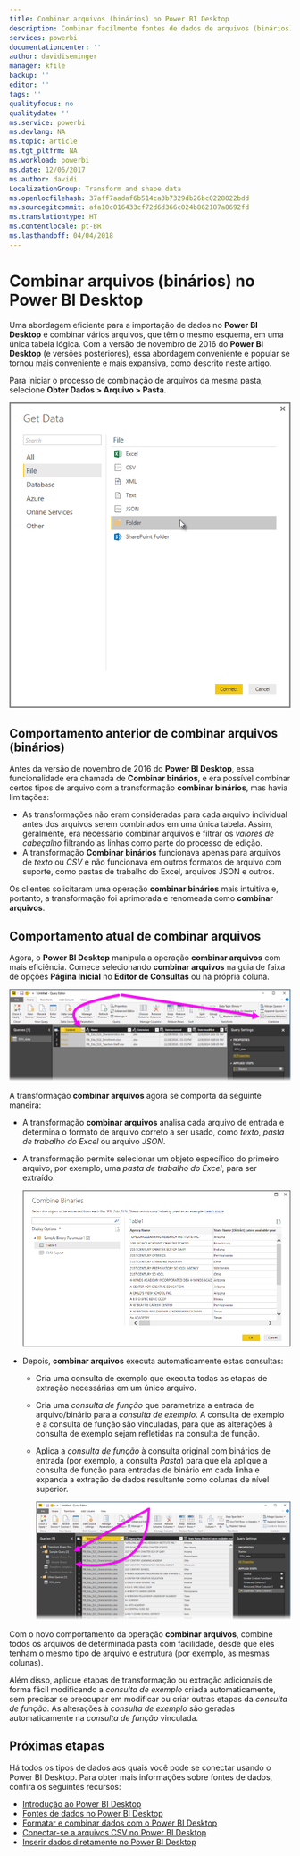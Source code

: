 ```yaml
---
title: Combinar arquivos (binários) no Power BI Desktop
description: Combinar facilmente fontes de dados de arquivos (binários) no Power BI Desktop
services: powerbi
documentationcenter: ''
author: davidiseminger
manager: kfile
backup: ''
editor: ''
tags: ''
qualityfocus: no
qualitydate: ''
ms.service: powerbi
ms.devlang: NA
ms.topic: article
ms.tgt_pltfrm: NA
ms.workload: powerbi
ms.date: 12/06/2017
ms.author: davidi
LocalizationGroup: Transform and shape data
ms.openlocfilehash: 37aff7aadaf6b514ca3b7329db26bc0228022bdd
ms.sourcegitcommit: afa10c016433cf72d6d366c024b862187a8692fd
ms.translationtype: HT
ms.contentlocale: pt-BR
ms.lasthandoff: 04/04/2018
---
```

# <a name="combine-files-binaries-in-power-bi-desktop"></a>Combinar arquivos (binários) no Power BI Desktop
Uma abordagem eficiente para a importação de dados no **Power BI Desktop** é combinar vários arquivos, que têm o mesmo esquema, em uma única tabela lógica. Com a versão de novembro de 2016 do **Power BI Desktop** (e versões posteriores), essa abordagem conveniente e popular se tornou mais conveniente e mais expansiva, como descrito neste artigo.

Para iniciar o processo de combinação de arquivos da mesma pasta, selecione **Obter Dados > Arquivo > Pasta**.

![](media/desktop-combine-binaries/combine-binaries_1.png)

## <a name="previous-combine-files-binaries-behavior"></a>Comportamento anterior de combinar arquivos (binários)
Antes da versão de novembro de 2016 do **Power BI Desktop**, essa funcionalidade era chamada de **Combinar binários**, e era possível combinar certos tipos de arquivo com a transformação **combinar binários**, mas havia limitações:

* As transformações não eram consideradas para cada arquivo individual antes dos arquivos serem combinados em uma única tabela. Assim, geralmente, era necessário combinar arquivos e filtrar os *valores de cabeçalho* filtrando as linhas como parte do processo de edição.
* A transformação **Combinar binários** funcionava apenas para arquivos de *texto* ou *CSV* e não funcionava em outros formatos de arquivo com suporte, como pastas de trabalho do Excel, arquivos JSON e outros.

Os clientes solicitaram uma operação **combinar binários** mais intuitiva e, portanto, a transformação foi aprimorada e renomeada como **combinar arquivos**.

## <a name="current-combine-files-behavior"></a>Comportamento atual de combinar arquivos
Agora, o **Power BI Desktop** manipula a operação **combinar arquivos** com mais eficiência. Comece selecionando **combinar arquivos** na guia de faixa de opções **Página Inicial** no **Editor de Consultas** ou na própria coluna.

![](media/desktop-combine-binaries/combine-binaries_2a.png)

A transformação **combinar arquivos** agora se comporta da seguinte maneira:

* A transformação **combinar arquivos** analisa cada arquivo de entrada e determina o formato de arquivo correto a ser usado, como *texto*, *pasta de trabalho do Excel* ou arquivo *JSON*.
* A transformação permite selecionar um objeto específico do primeiro arquivo, por exemplo, uma *pasta de trabalho do Excel*, para ser extraído.
  
  ![](media/desktop-combine-binaries/combine-binaries_3.png)
* Depois, **combinar arquivos** executa automaticamente estas consultas:
  
  * Cria uma consulta de exemplo que executa todas as etapas de extração necessárias em um único arquivo.
  * Cria uma *consulta de função* que parametriza a entrada de arquivo/binário para a *consulta de exemplo*. A consulta de exemplo e a consulta de função são vinculadas, para que as alterações à consulta de exemplo sejam refletidas na consulta de função.
  * Aplica a *consulta de função* à consulta original com binários de entrada (por exemplo, a consulta *Pasta*) para que ela aplique a consulta de função para entradas de binário em cada linha e expanda a extração de dados resultante como colunas de nível superior.
    
    ![](media/desktop-combine-binaries/combine-binaries_4.png)

Com o novo comportamento da operação **combinar arquivos**, combine todos os arquivos de determinada pasta com facilidade, desde que eles tenham o mesmo tipo de arquivo e estrutura (por exemplo, as mesmas colunas).

Além disso, aplique etapas de transformação ou extração adicionais de forma fácil modificando a *consulta de exemplo* criada automaticamente, sem precisar se preocupar em modificar ou criar outras etapas da *consulta de função*. As alterações à *consulta de exemplo* são geradas automaticamente na *consulta de função* vinculada.

## <a name="next-steps"></a>Próximas etapas
Há todos os tipos de dados aos quais você pode se conectar usando o Power BI Desktop. Para obter mais informações sobre fontes de dados, confira os seguintes recursos:

* [Introdução ao Power BI Desktop](desktop-getting-started.md)
* [Fontes de dados no Power BI Desktop](desktop-data-sources.md)
* [Formatar e combinar dados com o Power BI Desktop](desktop-shape-and-combine-data.md)
* [Conectar-se a arquivos CSV no Power BI Desktop](desktop-connect-csv.md)   
* [Inserir dados diretamente no Power BI Desktop](desktop-enter-data-directly-into-desktop.md)   

